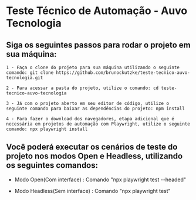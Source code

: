 # Teste Técnico de Automação - Auvo Tecnologia

## Siga os seguintes passos para rodar o projeto em sua máquina:
    1 - Faça o clone do projeto para sua máquina utilizando o seguinte comando: git clone https://github.com/brunockutzke/teste-tecnico-auvo-tecnologia.git
    
    2 - Para acessar a pasta do projeto, utilize o comando: cd teste-tecnico-auvo-tecnologia
    
    3 - Já com o projeto aberto em seu editor de código, utilize o seguinte comando para baixar as dependências do projeto: npm install 

    4 - Para fazer o download dos navegadores, etapa adicional que é necessária em projetos de automação com Playwright, utilize o seguinte comando: npx playwright install

## Você poderá executar os cenários de teste do projeto nos modos Open e Headless, utilizando os seguintes comandos:
  - Modo Open(Com interface) : Comando "npx playwright test --headed"
     
  - Modo Headless(Sem interface) : Comando "npx playwright test"  
